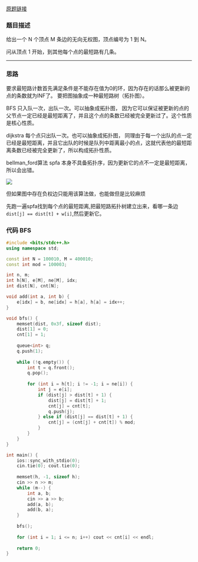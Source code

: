 [原题链接](https://www.acwing.com/problem/content/1136/)

### 题目描述
给出一个 N 个顶点 M 条边的无向无权图，顶点编号为 1 到 N。

问从顶点 1 开始，到其他每个点的最短路有几条。

---

### 思路
要求最短路计数首先满足条件是不能存在值为0的环，因为存在的话那么被更新的点的条数就为INF了。
要把图抽象成一种最短路树（拓扑图）。

BFS 只入队一次，出队一次。可以抽象成拓扑图， 因为它可以保证被更新的点的父节点一定已经是最短距离了，并且这个点的条数已经被完全更新过了。这个性质是核心性质。

dijkstra 每个点只出队一次。也可以抽象成拓扑图， 同理由于每一个出队的点一定已经是最短距离，并且它出队的时候是队列中距离最小的点，这就代表他的最短距离条数已经被完全更新了，所以构成拓扑性质。

bellman_ford算法 spfa 本身不具备拓扑序，因为更新它的点不一定是最短距离，所以会出错。

![](https://cdn.acwing.com/media/article/image/2020/06/30/7826_1acd6a98ba-%E5%9B%BE%E8%AE%BA%E6%B1%82%E6%9C%80%E7%9F%AD%E8%B7%AF%E6%9D%A1%E6%95%B0.png)

但如果图中存在负权边只能用该算法做，也能做但是比较麻烦

先跑一遍spfa找到每个点的最短距离,把最短路拓扑树建立出来，看哪一条边 `dist[j] == dist[t] + w[i]`,然后更新它。

### 代码 BFS
```cpp
#include <bits/stdc++.h>
using namespace std;

const int N = 100010, M = 400010;
const int mod = 100003;

int n, m;
int h[N], e[M], ne[M], idx;
int dist[N], cnt[N];

void add(int a, int b) {
    e[idx] = b, ne[idx] = h[a], h[a] = idx++;
}

void bfs() {
    memset(dist, 0x3f, sizeof dist);
    dist[1] = 0;
    cnt[1] = 1;
    
    queue<int> q;
    q.push(1);
    
    while (!q.empty()) {
        int t = q.front();
        q.pop();
        
        for (int i = h[t]; i != -1; i = ne[i]) {
            int j = e[i];
            if (dist[j] > dist[t] + 1) {
                dist[j] = dist[t] + 1;
                cnt[j] = cnt[t];
                q.push(j);
            } else if (dist[j] == dist[t] + 1) {
                cnt[j] = (cnt[j] + cnt[t]) % mod;
            }
        }
    }
}

int main() {
    ios::sync_with_stdio(0);
    cin.tie(0); cout.tie(0);
    
    memset(h, -1, sizeof h);
    cin >> n >> m;
    while (m--) {
        int a, b;
        cin >> a >> b;
        add(a, b);
        add(b, a);
    }
    
    bfs();
    
    for (int i = 1; i <= n; i++) cout << cnt[i] << endl;
    
    return 0;
}
```